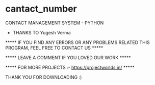 # cantact_number
CONTACT MANAGEMENT SYSTEM - PYTHON


- THANKS TO Yugesh Verma

***** IF YOU FIND ANY ERRORS OR ANY PROBLEMS RELATED THIS PROGRAM, FEEL FREE TO CONTACT US *****  


***** LEAVE A COMMENT IF YOU LOVED OUR WORK *****


***** FOR MORE PROJECTS :- https://projectworlds.in/ *****




THANK YOU FOR DOWNLOADING :) 
